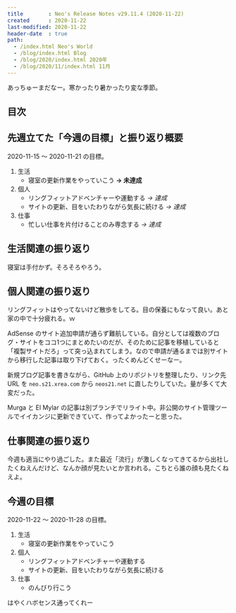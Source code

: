 ```yaml
---
title        : Neo's Release Notes v29.11.4 (2020-11-22)
created      : 2020-11-22
last-modified: 2020-11-22
header-date  : true
path:
  - /index.html Neo's World
  - /blog/index.html Blog
  - /blog/2020/index.html 2020年
  - /blog/2020/11/index.html 11月
---
```


あっちゅーまだなー。寒かったり暑かったり変な季節。

## 目次

## 先週立てた「今週の目標」と振り返り概要

2020-11-15 〜 2020-11-21 の目標。

1. 生活
    - 寝室の更新作業をやっていこう **→ 未達成**
2. 個人
    - リングフィットアドベンチャーや運動する _→ 達成_
    - サイトの更新、目をいたわりながら気長に続ける _→ 達成_
3. 仕事
    - 忙しい仕事を片付けることのみ専念する _→ 達成_

## 生活関連の振り返り

寝室は手付かず。そろそろやろう。

## 個人関連の振り返り

リングフィットはやってないけど散歩をしてる。目の保養にもなって良い。あと家の中で十分疲れる。ｗ

AdSense のサイト追加申請が通らず難航している。自分としては複数のブログ・サイトをココ1つにまとめたいのだが、そのために記事を移植していると「複製サイトだろ」って突っ込まれてしまう。なので申請が通るまでは別サイトから移行した記事は取り下げておく。ったくめんどくせーなー。

新規ブログ記事を書きながら、GitHub 上のリポジトリを整理したり、リンク先 URL を `neo.s21.xrea.com` から `neos21.net` に直したりしていた。量が多くて大変だった。

Murga と El Mylar の記事は別ブランチでリライト中。非公開のサイト管理ツールでイイカンジに更新できていて、作ってよかったーと思った。

## 仕事関連の振り返り

今週も適当にやり過ごした。また最近「流行」が激しくなってきてるから出社したくねえんだけど、なんか顔が見たいとか言われる。こちとら誰の顔も見たくねえよ。

## 今週の目標

2020-11-22 〜 2020-11-28 の目標。

1. 生活
    - 寝室の更新作業をやっていこう
2. 個人
    - リングフィットアドベンチャーや運動する
    - サイトの更新、目をいたわりながら気長に続ける
3. 仕事
    - のんびり行こう

はやくハボセンス通ってくれー
